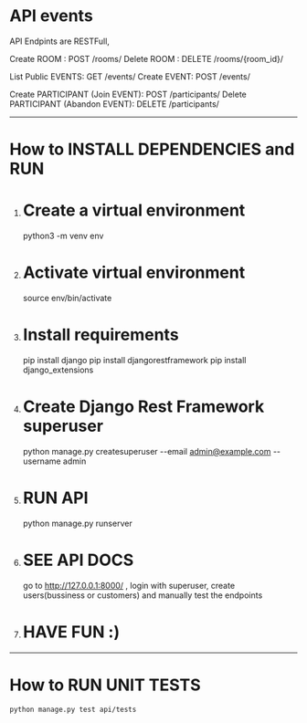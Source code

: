 # API events

API Endpints are RESTFull, 

Create ROOM : POST /rooms/
Delete ROOM : DELETE /rooms/{room_id}/

List Public EVENTS: GET /events/
Create EVENT: POST /events/

Create PARTICIPANT (Join EVENT): POST /participants/
Delete PARTICIPANT (Abandon EVENT): DELETE /participants/ 

-----------------------------------------

# How to INSTALL DEPENDENCIES and RUN

1. # Create a virtual environment 
    python3 -m venv env
2. # Activate virtual environment
    source env/bin/activate  
3. # Install requirements
    pip install django
    pip install djangorestframework
    pip install django_extensions

4. # Create Django Rest Framework superuser
    python manage.py createsuperuser --email admin@example.com --username admin

5. # RUN API
    python manage.py runserver

6. # SEE API DOCS
    go to http://127.0.0.1:8000/ , login with superuser, create users(bussiness or customers) and manually test the endpoints

7. # HAVE FUN :)

-----------------------------------------

# How to RUN UNIT TESTS
    python manage.py test api/tests






